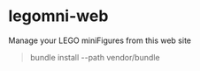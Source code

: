 legomni-web
===========

Manage your LEGO miniFigures from this web site


> bundle install --path vendor/bundle